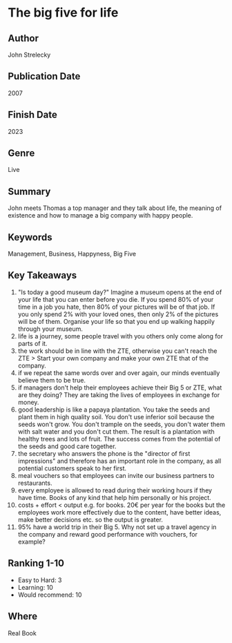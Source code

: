 # The big five for life 

## Author
John Strelecky 

## Publication Date
2007

## Finish Date
2023

## Genre
Live

## Summary
John meets Thomas a top manager and they talk about life, the meaning of existence and how to manage a big company with happy people.

## Keywords
Management, Business, Happyness, Big Five

## Key Takeaways
1. "Is today a good museum day?"
Imagine a museum opens at the end of your life that you can enter before you die. If you spend 80% of your time in a job you hate, then 80% of your pictures will be of that job. If you only spend 2% with your loved ones, then only 2% of the pictures will be of them. Organise your life so that you end up walking happily through your museum. 
2. life is a journey, some people travel with you others only come along for parts of it.
3. the work should be in line with the ZTE, otherwise you can't reach the ZTE > Start your own company and make your own ZTE that of the company.
4. if we repeat the same words over and over again, our minds eventually believe them to be true.
5. if managers don't help their employees achieve their Big 5 or ZTE, what are they doing? They are taking the lives of employees in exchange for money.
6. good leadership is like a papaya plantation. You take the seeds and plant them in high quality soil. You don't use inferior soil because the seeds won't grow. You don't trample on the seeds, you don't water them with salt water and you don't cut them. The result is a plantation with healthy trees and lots of fruit. The success comes from the potential of the seeds and good care together.
7. the secretary who answers the phone is the "director of first impressions" and therefore has an important role in the company, as all potential customers speak to her first.
8. meal vouchers so that employees can invite our business partners to restaurants.
9. every employee is allowed to read during their working hours if they have time. Books of any kind that help him personally or his project.
10. costs + effort < output e.g. for books. 20€ per year for the books but the employees work more effectively due to the content, have better ideas, make better decisions etc. so the output is greater.
11. 95% have a world trip in their Big 5. Why not set up a travel agency in the company and reward good performance with vouchers, for example?

## Ranking 1-10
- Easy to Hard: 3 
- Learning: 10
- Would recommend: 10

## Where
Real Book